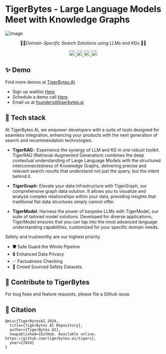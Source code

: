 # TigerBytes - Large Language Models Meet with Knowledge Graphs

![image](https://github.com/tigerbytes-ai/tigers/assets/152054125/e82d5c47-455e-4f0f-9a2f-b731e9704627)

<p align="center">
  🐅🚀<em>Domain-Specific Search Solutions using LLMs and KGs.</em>🚀🐅
</p>
<div align="center">    
    <a href="https://twitter.com/TigerBytesAI">
    <img alt="Twitter Follow" src="https://img.shields.io/twitter/follow/TigerBytesAI?style=for-the-badge" height="20">
    <a href="https://github.com/tigerbytes-ai/tigers">
    <img alt="GitHub" src="https://img.shields.io/github/stars/tigerbytes-ai/tigers?style=for-the-badge&color=gold" height="20">
    </a>
    <a href="https://github.com/tigerbytes-ai/tigers/commits/main">
    <img alt="GitHub" src="https://img.shields.io/github/last-commit/tigerbytes-ai/tigers/main?style=for-the-badge" height="20">
    </a>
    <a href="https://github.com/tigerbytes-ai/tigers/blob/main/README.md" target="_blank">
    <img src="https://img.shields.io/static/v1?label=license&message=Apache License 2.0&color=green&style=for-the-badge" alt="License" height="20">
    </a>
</div>

## ✨ Demo
Find more demos at [TigerBytes.AI](https://www.tigerbytes.ai/).
- Sign up waitlist [Here](https://getwaitlist.com/waitlist/13018).
- Schedule a demo call [Here](https://calendly.com/tigerbytes-ai/discovery).
- Email us at founders@tigerbytes.ai


## 🔬 Tech stack
At TigerBytes AI, we empower developers with a suite of tools designed for seamless integration, enhancing your products with the next generation of search and recommendation technologies.

- **TigerRAG**:: Experience the synergy of LLM and KG in one robust toolkit. TigerRAG (Retrieval-Augmented Generation) combines the deep contextual understanding of Large Language Models with the structured interconnectedness of Knowledge Graphs, delivering precise and relevant search results that understand not just the query, but the intent behind it.

- **TigerGraph**: Elevate your data infrastructure with TigerGraph, our comprehensive graph data solution. It allows you to visualize and analyze complex relationships within your data, providing insights that traditional flat data structures simply cannot offer.

- **TigerModel**: Harness the power of bespoke LLMs with TigerModel, our suite of tailored model solutions. Developed for diverse applications, TigerModel ensures that you can tap into the most advanced language understanding capabilities, customized for your specific domain needs.


Safety and trustworthy are our highest priority.
- 🛡️ Safe Guard the Whole Pipeline
- 🔒 Enhanced Data Privacy
- ✅ Factualness Checking
- 👥 Crowd Sourced Safety Datasets


## 🫶 Contribute to TigerBytes
For bug fixes and feature requests, please file a Github issue.


## 📝 Citation
```
@misc{TigerBytesAI_2024,
  title={TigerBytes AI Repository},
  author={TigerBytes AI},
  howpublished={GitHub. Available online: https://github.com/tigerbytes-ai/tigers},
  year={2024}
}
```

